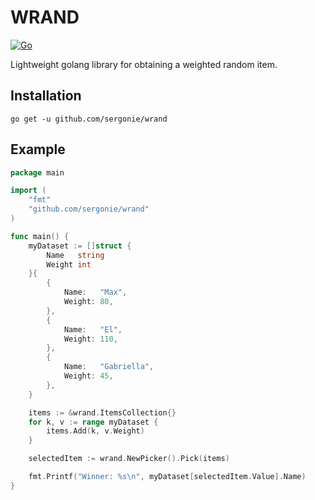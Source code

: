 # WRAND

[![Go](https://github.com/sergonie/wrand/actions/workflows/go.yml/badge.svg?branch=master)](https://github.com/sergonie/wrand/actions/workflows/go.yml)

Lightweight golang library for obtaining a weighted random item.

## Installation

```shell
go get -u github.com/sergonie/wrand
```

## Example

```go
package main

import (
	"fmt"
	"github.com/sergonie/wrand"
)

func main() {
	myDataset := []struct {
		Name   string
		Weight int
	}{
		{
			Name:   "Max",
			Weight: 80,
		},
		{
			Name:   "El",
			Weight: 110,
		},
		{
			Name:   "Gabriella",
			Weight: 45,
		},
	}

	items := &wrand.ItemsCollection{}
	for k, v := range myDataset {
		items.Add(k, v.Weight)
	}

	selectedItem := wrand.NewPicker().Pick(items)

	fmt.Printf("Winner: %s\n", myDataset[selectedItem.Value].Name)
}
```
